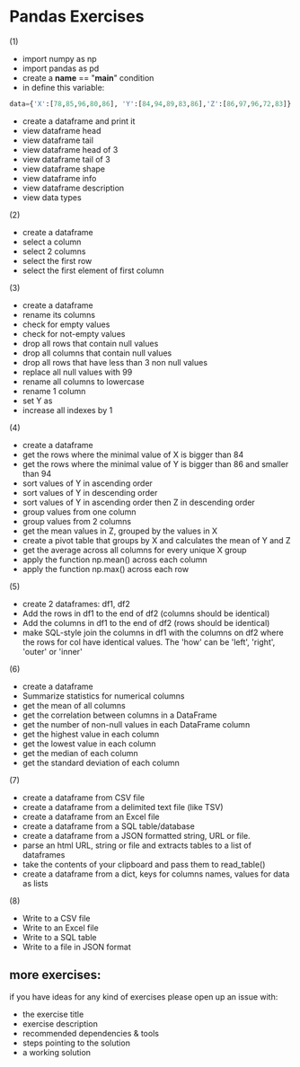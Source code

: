 # Pandas Exercises  
  
  
(1)  
* import numpy as np  
* import pandas as pd  
* create a __name__ == "__main__" condition  
* in define this variable:  
```python
data={'X':[78,85,96,80,86], 'Y':[84,94,89,83,86],'Z':[86,97,96,72,83]}
```    
* create a dataframe and print it  
* view dataframe head  
* view dataframe tail  
* view dataframe head of 3  
* view dataframe tail of 3  
* view dataframe shape  
* view dataframe info  
* view dataframe description  
* view data types  

(2)  
* create a dataframe  
* select a column  
* select 2 columns  
* select the first row  
* select the first element of first column  
  
(3)  
* create a dataframe  
* rename its columns  
* check for empty values  
* check for not-empty values  
* drop all rows that contain null values  
* drop all columns that contain null values  
* drop all rows that have less than 3 non null values
* replace all null values with 99  
* rename all columns to lowercase  
* rename 1 column  
* set Y as  
* increase all indexes by 1  
  
(4)  
* create a dataframe  
* get the rows where the minimal value of X is bigger than 84  
* get the rows where the minimal value of Y is bigger than 86 and smaller than 94  
* sort values of Y in ascending order  
* sort values of Y in descending order  
* sort values of Y in ascending order then Z in descending order  
* group values from one column  
* group values from 2 columns  
* get the mean values in Z, grouped by the values in X  
* create a pivot table that groups by X and calculates the mean of Y and Z  
* get the average across all columns for every unique X group  
* apply the function np.mean() across each column  
* apply the function np.max() across each row 
  
(5)  
* create 2 dataframes: df1, df2
* Add the rows in df1 to the end of df2 (columns should be identical)  
* Add the columns in df1 to the end of df2 (rows should be identical)  
* make SQL-style join the columns in df1 with the columns on df2 where the rows for col have identical values. The 'how' can be 'left', 'right', 'outer' or 'inner'  

  
(6)  
* create a dataframe  
* Summarize statistics for numerical columns  
* get the mean of all columns  
* get the correlation between columns in a DataFrame  
* get the number of non-null values in each DataFrame column  
* get the highest value in each column  
* get the lowest value in each column  
* get the median of each column  
* get the standard deviation of each column  
  
(7)    
* create a dataframe from CSV file  
* create a dataframe from a delimited text file (like TSV)  
* create a dataframe from an Excel file  
* create a dataframe from a SQL table/database  
* create a dataframe from a JSON formatted string, URL or file.  
* parse an html URL, string or file and extracts tables to a list of dataframes  
* take the contents of your clipboard and pass them to read_table()  
* create a dataframe from a dict, keys for columns names, values for data as lists  
  
(8)  
* Write to a CSV file  
* Write to an Excel file  
* Write to a SQL table  
* Write to a file in JSON format    
  
  
more exercises:  
---------   
  
if you have ideas for any kind of exercises please open up an issue with:  
* the exercise title  
* exercise description  
* recommended dependencies & tools  
* steps pointing to the solution  
* a working solution  
  